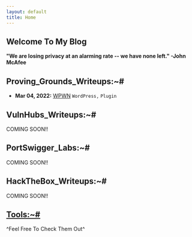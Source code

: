 ```yaml
---
layout: default
title: Home
---
```


## **Welcome To My Blog**

**"We are losing privacy at an alarming rate -- we have none left." -John McAfee**

## **Proving_Grounds_Writeups:~#**
- **Mar 04, 2022:** [WPWN](https://isaac-ken.github.io/posts/ProvingGrounds/WPWN.html) `WordPress,` `Plugin`

## **VulnHubs_Writeups:~#**

COMING SOON!!


## **PortSwigger_Labs:~#**  

COMING SOON!!


## **HackTheBox_Writeups:~#**

COMING SOON!!


## [Tools:~#](https://isaac-ken.github.io/posts/Tools/)
^Feel Free To Check Them Out^







